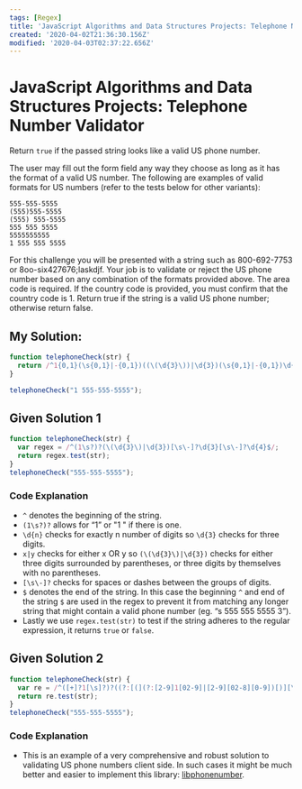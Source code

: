 ```yaml
---
tags: [Regex]
title: 'JavaScript Algorithms and Data Structures Projects: Telephone Number Validator'
created: '2020-04-02T21:36:30.156Z'
modified: '2020-04-03T02:37:22.656Z'
---
```


JavaScript Algorithms and Data Structures Projects: Telephone Number Validator
==============================================================================
Return ```true``` if the passed string looks like a valid US phone number.

The user may fill out the form field any way they choose as long as it has the format of a valid US number. The following are examples of valid formats for US numbers (refer to the tests below for other variants):

    555-555-5555
    (555)555-5555
    (555) 555-5555
    555 555 5555
    5555555555
    1 555 555 5555

For this challenge you will be presented with a string such as 800-692-7753 or 8oo-six427676;laskdjf. Your job is to validate or reject the US phone number based on any combination of the formats provided above. The area code is required. If the country code is provided, you must confirm that the country code is 1. Return true if the string is a valid US phone number; otherwise return false.

My Solution:
------------
``` Javascript
function telephoneCheck(str) {
  return /^1{0,1}(\s{0,1}|-{0,1})((\(\d{3}\))|\d{3})(\s{0,1}|-{0,1})\d{3}(\s{0,1}|-{0,1})\d{4}$/.test(str);
}

telephoneCheck("1 555-555-5555");
```

Given Solution 1
----------------
``` Javascript
function telephoneCheck(str) {
  var regex = /^(1\s?)?(\(\d{3}\)|\d{3})[\s\-]?\d{3}[\s\-]?\d{4}$/;
  return regex.test(str);
}
telephoneCheck("555-555-5555");
```
### Code Explanation
* ```^``` denotes the beginning of the string.
* ```(1\s?)?``` allows for “1” or "1 " if there is one.
* ```\d{n}``` checks for exactly n number of digits so ```\d{3}``` checks for three digits.
* ```x|y``` checks for either x OR y so ```(\(\d{3}\)|\d{3})``` checks for either three digits surrounded by parentheses, or three digits by themselves with no parentheses.
* ```[\s\-]?``` checks for spaces or dashes between the groups of digits.
* ```$``` denotes the end of the string. In this case the beginning ```^``` and end of the string ```$``` are used in the regex to prevent it from matching any longer string that might contain a valid phone number (eg. “s 555 555 5555 3”).
* Lastly we use ```regex.test(str)``` to test if the string adheres to the regular expression, it returns ```true``` or ```false```.

Given Solution 2
----------------
``` Javascript
function telephoneCheck(str) {
  var re = /^([+]?1[\s]?)?((?:[(](?:[2-9]1[02-9]|[2-9][02-8][0-9])[)][\s]?)|(?:(?:[2-9]1[02-9]|[2-9][02-8][0-9])[\s.-]?)){1}([2-9]1[02-9]|[2-9][02-9]1|[2-9][02-9]{2}[\s.-]?){1}([0-9]{4}){1}$/;
  return re.test(str);
}
telephoneCheck("555-555-5555");
```
### Code Explanation
* This is an example of a very comprehensive and robust solution to validating US phone numbers client side. In such cases it might be much better and easier to implement this library: [libphonenumber](https://github.com/google/libphonenumber).


